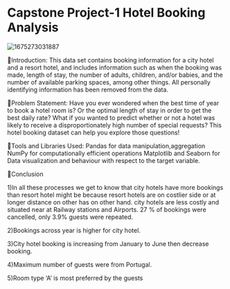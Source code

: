 # Capstone Project-1  Hotel Booking Analysis
![1675273031887](https://user-images.githubusercontent.com/123679128/216120427-4afd9131-cc27-4837-9c64-6ad9df453eca.jpg)

📖Introduction: This data set contains booking information for a city hotel and a resort hotel, and includes information such as when the booking was made, length of stay, the number of adults, children, and/or babies, and the number of available parking spaces, among other things. All personally identifying information has been removed from the data.

📖Problem Statement: Have you ever wondered when the best time of year to book a hotel room is? Or the optimal length of stay in order to get the best daily rate? What if you wanted to predict whether or not a hotel was likely to receive a disproportionately high number of special requests? This hotel booking dataset can help you explore those questions!

📖Tools and Libraries Used: Pandas for data manipulation,aggregation
 NumPy for computationally efficient operations
 Matplotlib and Seaborn for Data visualization and behaviour with respect to the target variable.

📖Conclusion

1)In all these processes we get to know that city hotels have more bookings than resort hotel might be because resort hotels are on costlier side or at longer distance on other has on other hand. city hotels are less costly and situated near at Railway stations and Airports. 27 % of bookings were cancelled, only 3.9% guests were repeated.

2)Bookings across year is higher for city hotel.

3)City hotel booking is increasing from January to June then decrease booking.

4)Maximum number of guests were from Portugal.

5)Room type ‘A’ is most preferred by the guests
